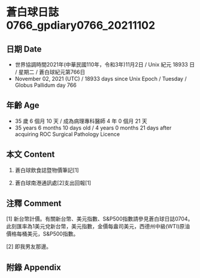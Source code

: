 [_metadata_:encoding]: - "utf-8"
[_metadata_:language]: - "zh-Hant-TW"
[_metadata_:fileformat]: - "markdown"
[_metadata_:MIME_type]: - "text/plain"
[_metadata_:markdown_version]: - "commonmark version 0.30"
[_metadata_:markdown_spec]: - "https://spec.commonmark.org/0.30/"

# 蒼白球日誌0766_gpdiary0766_20211102 #

## 日期 Date ##

* 世界協調時間2021年(中華民國110年，令和3年)11月2日 / Unix 紀元 18933 日 / 星期二 / 蒼白球紀元第766日
* November 02, 2021 (UTC) / 18933 days since Unix Epoch / Tuesday / Globus Pallidum day 766

## 年齡 Age ##

* 35 歲 6 個月 10 天 / 成為病理專科醫師 4 年 0 個月 21 天
* 35 years 6 months 10 days old / 4 years 0 months 21 days after acquiring ROC Surgical Pathology Licence

## 本文 Content ##

1. 蒼白球飲食誌暨物價筆記[1]

    
2. 蒼白球南港通訊處[2]支出回報[1]

    

## 注釋 Comment ##

[1] 新台幣計價。有關新台幣、美元指數、S&P500指數請參見蒼白球日誌0704。此刻匯率為1美元兌新台幣，美元指數，金價每盎司美元，西德州中級(WTI)原油價格每桶美元，S&P500指數。


[2] 即我男友那邊。



## 附錄 Appendix ##

